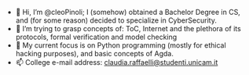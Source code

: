 - 👋 Hi, I’m @cleoPinoli; I (somehow) obtained a Bachelor Degree in CS, and (for some reason) decided to specialize in CyberSecurity.
- 📖 I’m trying to grasp concepts of: ToC, Internet and the plethora of its protocols, formal verification and model checking
- 🌱 My current focus is on Python programming (mostly for ethical hacking purposes), and basic concepts of Agda. 
- 📫 College e-mail address: claudia.raffaelli@studenti.unicam.it


<!---
cleoPinoli/cleoPinoli is a ✨ special ✨ repository because its `README.md` (this file) appears on your GitHub profile.
You can click the Preview link to take a look at your changes.
--->
